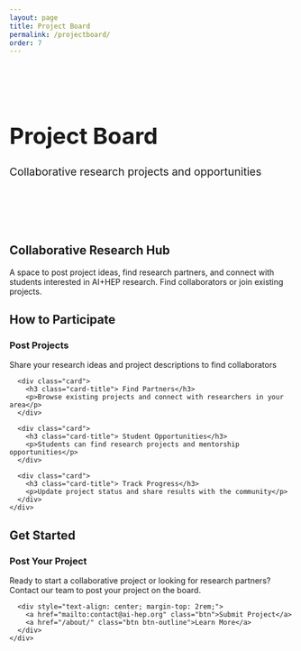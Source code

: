 ```yaml
---
layout: page
title: Project Board
permalink: /projectboard/
order: 7
---
```


<div class="hero-section" style="padding: 3rem 0; margin-bottom: 3rem;">
  <div class="wrapper">
    <h1 class="hero-title" style="font-size: 2.5rem;">Project Board</h1>
    <p class="hero-subtitle" style="font-size: 1.2rem;">Collaborative research projects and opportunities</p>
  </div>
</div>

<div class="wrapper">
  <div class="content-section">
    <h2 class="section-title">Collaborative Research Hub</h2>
    <p>A space to post project ideas, find research partners, and connect with students interested in AI+HEP research. Find collaborators or join existing projects.</p>
  </div>

  <div class="content-section">
    <h2 class="section-title">How to Participate</h2>
    <div class="card-grid">
      <div class="card">
        <h3 class="card-title"> Post Projects</h3>
        <p>Share your research ideas and project descriptions to find collaborators</p>
      </div>
      
      <div class="card">
        <h3 class="card-title"> Find Partners</h3>
        <p>Browse existing projects and connect with researchers in your area</p>
      </div>
      
      <div class="card">
        <h3 class="card-title"> Student Opportunities</h3>
        <p>Students can find research projects and mentorship opportunities</p>
      </div>
      
      <div class="card">
        <h3 class="card-title"> Track Progress</h3>
        <p>Update project status and share results with the community</p>
      </div>
    </div>
  </div>

  <div class="content-section">
    <h2 class="section-title">Get Started</h2>
    <div class="highlight-box">
      <h3> Post Your Project</h3>
      <p>Ready to start a collaborative project or looking for research partners? Contact our team to post your project on the board.</p>
      
      <div style="text-align: center; margin-top: 2rem;">
        <a href="mailto:contact@ai-hep.org" class="btn">Submit Project</a>
        <a href="/about/" class="btn btn-outline">Learn More</a>
      </div>
    </div>
  </div>
</div>


